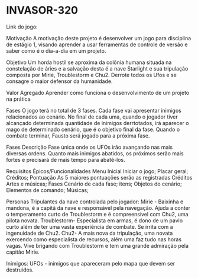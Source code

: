 # INVASOR-320
Link do jogo:

Motivação
A motivação deste projeto é desenvolver um jogo para disciplina de estágio 1, visando aprender a usar ferramentas de controle de versão e saber como é o dia-a-dia em um projeto.

Objetivo
Um horda hostil se aproxima da colônia humana situada na constelação de áries e a salvação desta é a nave Starlight e sua tripulação composta por Mirie, Troublestorm e Chu2. Derrote todos os Ufos e se consagre o maior defensor da humanidade.


Valor Agregado
Aprender como funciona o desenvolvimento de um projeto na prática

Fases
O jogo terá no total de 3 fases. Cada fase vai apresentar inimigos relacionados ao cenário. No final de cada uma, quando o jogador tiver alcançado determinada quantidade de inimigos derrtotados, irá aparecer o mago de determinado cenário, que é o objetivo final da fase. Quando o combate terminar, Fausto será jogado para a próxima fase.

Fases	Descrição
Fase única onde os UFOs irão avançando nas mais diversas ordens. Quanto mais inimigos abatidos, os próximos serão mais fortes e precisará de mais tempo para abatê-los.

Requisitos
Épicos/Funcionalidades
Menu Inicial Iniciar o jogo; Placar geral; Créditos;
Pontuação As 5 maiores pontuações serão as registradas
Créditos Artes e músicas;
Fases Cenário de cada fase; itens; Objetos do cenário; Elementos de comando; Músicas;

Personas
Tripulantes da nave controlada pelo jogador:
Mirie - Baixinha e mandona, é a capitã da nave e responsável pela navegação. Ajuda a conter o temperamento curto de Troublestorm e é compreensível com Chu2, uma pilota novata.
Troublestorm- Especialista em armas, é dono de um pavio curto além de ter uma vasta experiência de combate. Se irrita com a ingenuidade de Chu2.
Chu2- A mais nova da tripulação, uma novata exercendo como especialista de recursos, além uma faz tudo nas horas vagas. Vive brigando com Troublestorm e tem uma grande admiração pela capitão Mirie. 

Inimigos:
UFOs - inimigos que apareceram pelo mapa que devem ser destruídos.

